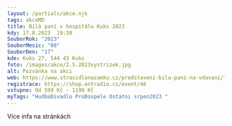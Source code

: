 ```yaml
---
layout: /partials/akce.njk
tags: akceMD
title: Bílá paní v hospitálu Kuks 2023
kdy: 17.8.2023  19:30
SouborRok: "2023"
SouborMesic: "08"
SouborDen: "17"
kde: Kuks 27, 544 43 Kuks
foto: /images/akce/2.5.2023vystrizek.jpg
alt: Pozvánka na akci
web: https://www.strasidlonazamku.cz/predstaveni-bila-pani-na-vdavani/?utm_source=facebook&utm_medium=cpc&utm_campaign=bila-pani-lokace-hradek&utm_content=banner&fbclid=IwAR1LSElIj4QCyqpi-ZG1wYnGuPjJtXVXHS_ousrO76Ks6LSUni1ojdavLlI
registrace: https://shop.entradio.cz/event/46
vstupne: Od 599 Kč - 1199 Kč
myTags: "HudbaDivadlo ProDospele Ostatni srpen2023 "
---
```

V﻿íce infa na stránkách